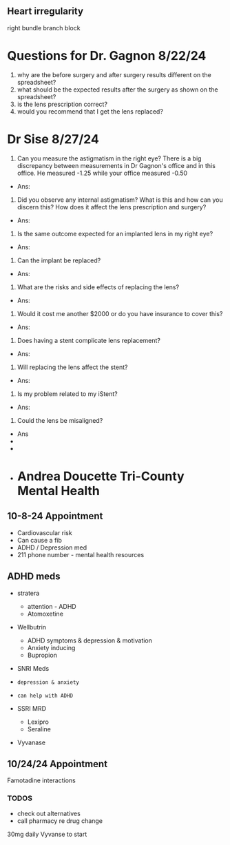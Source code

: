 
## Heart irregularity 
right bundle branch block 
 

# Questions for Dr. Gagnon 8/22/24
1. why are the before surgery and after surgery results different on the spreadsheet?
2. what should be the expected results after the surgery as shown on the spreadsheet?
3. is the lens prescription correct?
4. would you recommend that I get the lens replaced?

# Dr Sise 8/27/24

1. Can you measure the astigmatism in the right eye? There is a big discrepancy between measurements in Dr Gagnon's office and in this office. He measured -1.25 while your office measured -0.50
- Ans:
1. Did you observe any internal astigmatism? What is this and how can you discern this? How does it affect the lens prescription and surgery?
- Ans: 
1. Is the same outcome expected for an implanted lens in my right eye?
- Ans:
1. Can the implant be replaced?
- Ans:
1. What are the risks and side effects of replacing the lens?
- Ans:
1. Would it cost me another $2000 or do you have insurance to cover this?
- Ans:
1. Does having a stent complicate lens  replacement? 
- Ans:
1. Will replacing the lens affect the stent? 
- Ans:
1. Is my problem related to my iStent?
- Ans:
1. Could the lens be misaligned?
- Ans
- 
- 
- # Andrea Doucette Tri-County Mental Health 


## 10-8-24 Appointment 
 - Cardiovascular risk
 - Can cause a fib
 - ADHD / Depression med
- 211 phone number - mental health resources 
## ADHD meds
- stratera
   - attention - ADHD
   - Atomoxetine
- Wellbutrin
  - ADHD symptoms & depression & motivation
  - Anxiety inducing 
  - Bupropion 

- SNRI Meds
-     depression & anxiety 
-     can help with ADHD 
- SSRI MRD
	- Lexipro 
	- Seraline	
- Vyvanase
	
## 10/24/24 Appointment 

Famotadine interactions


### TODOS
- check out alternatives
- call pharmacy re drug change


30mg daily Vyvanse to start 


